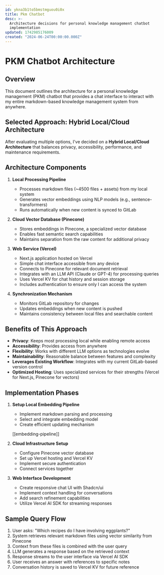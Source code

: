 ```yaml
---
id: ykna3b1to5bmstmguou0i0x
title: Pkm Chatbot
desc: >-
  Architecture decisions for personal knowledge management chatbot
  implementation
updated: 1742985176009
created: "2024-06-24T00:00:00.000Z"
---
```


# PKM Chatbot Architecture

## Overview

This document outlines the architecture for a personal knowledge management (PKM) chatbot that provides a chat interface to interact with my entire markdown-based knowledge management system from anywhere.

## Selected Approach: Hybrid Local/Cloud Architecture

After evaluating multiple options, I've decided on a **Hybrid Local/Cloud Architecture** that balances privacy, accessibility, performance, and maintenance requirements.

## Architecture Components

1. **Local Processing Pipeline**

   - Processes markdown files (~4500 files + assets) from my local system
   - Generates vector embeddings using NLP models (e.g., sentence-transformers)
   - Runs automatically when new content is synced to GitLab

2. **Cloud Vector Database (Pinecone)**

   - Stores embeddings in Pinecone, a specialized vector database
   - Enables fast semantic search capabilities
   - Maintains separation from the raw content for additional privacy

3. **Web Service (Vercel)**

   - Next.js application hosted on Vercel
   - Simple chat interface accessible from any device
   - Connects to Pinecone for relevant document retrieval
   - Integrates with an LLM API (Claude or GPT-4) for processing queries
   - Uses Vercel KV for chat history and session storage
   - Includes authentication to ensure only I can access the system

4. **Synchronization Mechanism**
   - Monitors GitLab repository for changes
   - Updates embeddings when new content is pushed
   - Maintains consistency between local files and searchable content

## Benefits of This Approach

- **Privacy**: Keeps most processing local while enabling remote access
- **Accessibility**: Provides access from anywhere
- **Flexibility**: Works with different LLM options as technologies evolve
- **Maintainability**: Reasonable balance between features and complexity
- **Leverages Existing Workflow**: Integrates with my current GitLab-based version control
- **Optimized Hosting**: Uses specialized services for their strengths (Vercel for Next.js, Pinecone for vectors)

## Implementation Phases

1. **Setup Local Embedding Pipeline**

   - Implement markdown parsing and processing
   - Select and integrate embedding model
   - Create efficient updating mechanism

   [[embedding-pipeline]]

2. **Cloud Infrastructure Setup**

   - Configure Pinecone vector database
   - Set up Vercel hosting and Vercel KV
   - Implement secure authentication
   - Connect services together

3. **Web Interface Development**

   - Create responsive chat UI with Shadcn/ui
   - Implement context handling for conversations
   - Add search refinement capabilities
   - Utilize Vercel AI SDK for streaming responses

## Sample Query Flow

1. User asks: "Which recipes do I have involving eggplants?"
2. System retrieves relevant markdown files using vector similarity from Pinecone
3. Context from these files is combined with the user query
4. LLM generates a response based on the retrieved context
5. Response streams to the user interface via Vercel AI SDK
6. User receives an answer with references to specific notes
7. Conversation history is saved to Vercel KV for future reference
